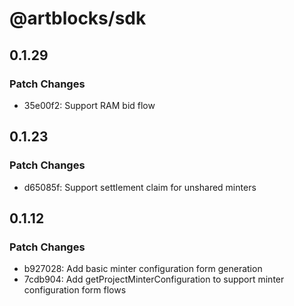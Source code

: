 # @artblocks/sdk

## 0.1.29

### Patch Changes

- 35e00f2: Support RAM bid flow

## 0.1.23

### Patch Changes

- d65085f: Support settlement claim for unshared minters

## 0.1.12

### Patch Changes

- b927028: Add basic minter configuration form generation
- 7cdb904: Add getProjectMinterConfiguration to support minter configuration form flows
